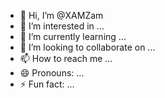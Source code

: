 - 👋 Hi, I’m @XAMZam
- 👀 I’m interested in ...
- 🌱 I’m currently learning ...
- 💞️ I’m looking to collaborate on ...
- 📫 How to reach me ...
- 😄 Pronouns: ...
- ⚡ Fun fact: ...

<!---
XAMZam/XAMZam is a ✨ special ✨ repository because its `README.md` (this file) appears on your GitHub profile.
You can click the Preview link to take a look at your changes.
--->
